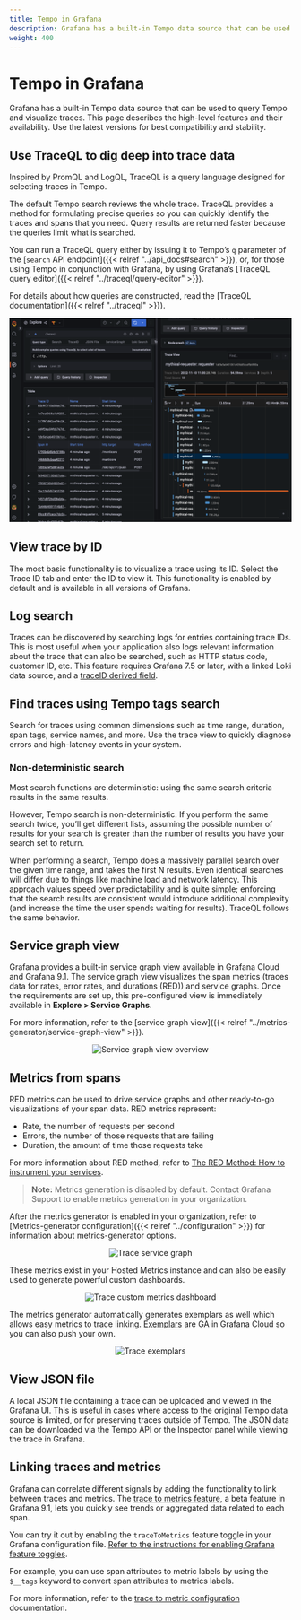 ```yaml
---
title: Tempo in Grafana
description: Grafana has a built-in Tempo data source that can be used to query Tempo and visualize traces.
weight: 400
---
```


# Tempo in Grafana

Grafana has a built-in Tempo data source that can be used to query Tempo and visualize traces.
This page describes the high-level features and their availability.
Use the latest versions for best compatibility and stability.

## Use TraceQL to dig deep into trace data

Inspired by PromQL and LogQL, TraceQL is a query language designed for selecting traces in Tempo.

The default Tempo search reviews the whole trace. TraceQL provides a method for formulating precise queries so you can quickly identify the traces and spans that you need. Query results are returned faster because the queries limit what is searched.

You can run a TraceQL query either by issuing it to Tempo’s `q` parameter of the [`search` API endpoint]({{< relref "../api_docs#search" >}}), or, for those using Tempo in conjunction with Grafana, by using Grafana’s [TraceQL query editor]({{< relref "../traceql/query-editor" >}}).

For details about how queries are constructed, read the [TraceQL documentation]({{< relref "../traceql" >}}).

<p align="center"><img src="../../traceql/assets/query-editor-results-span.png" alt="Query editor showing span results" /></p>

## View trace by ID

The most basic functionality is to visualize a trace using its ID.  Select the Trace ID tab and enter the ID to view it. This functionality is enabled by default and is available in all versions of Grafana.

## Log search

Traces can be discovered by searching logs for entries containing trace IDs.  This is most useful when your application also logs relevant information about the trace that can also be searched, such as HTTP status code, customer ID, etc.  This feature requires Grafana 7.5 or later, with a linked Loki data source, and a [traceID derived field](/docs/grafana/latest/datasources/loki/#derived-fields).

## Find traces using Tempo tags search

Search for traces using common dimensions such as time range, duration, span tags, service names, and more. Use the trace view to quickly diagnose errors and high-latency events in your system.

### Non-deterministic search

Most search functions are deterministic: using the same search criteria results in the same results.

However, Tempo search is non-deterministic.
If you perform the same search twice, you’ll get different lists, assuming the possible number of results for your search is greater than the number of results you have your search set to return.

When performing a search, Tempo does a massively parallel search over the given time range, and takes the first N results. Even identical searches will differ due to things like machine load and network latency. This approach values speed over predictability and is quite simple; enforcing that the search results are consistent would introduce additional complexity (and increase the time the user spends waiting for results). TraceQL follows the same behavior.

## Service graph view

Grafana provides a built-in service graph view available in Grafana Cloud and Grafana 9.1.
The service graph view visualizes the span metrics (traces data for rates, error rates, and durations (RED)) and service graphs.
Once the requirements are set up, this pre-configured view is immediately available in **Explore > Service Graphs**.

For more information, refer to the [service graph view]({{< relref "../metrics-generator/service-graph-view" >}}).

<p align="center"><img src="../assets/apm-overview.png" alt="Service graph view overview"></p>

## Metrics from spans

RED metrics can be used to drive service graphs and other ready-to-go visualizations of your span data. RED metrics represent:

- Rate, the number of requests per second
- Errors, the number of those requests that are failing
- Duration, the amount of time those requests take

For more information about RED method, refer to [The RED Method: How to instrument your services](/blog/2018/08/02/the-red-method-how-to-instrument-your-services/).

>**Note:** Metrics generation is disabled by default. Contact Grafana Support to enable metrics generation in your organization.

After the metrics generator is enabled in your organization, refer to [Metrics-generator configuration]({{< relref "../configuration" >}}) for information about metrics-generator options.

<p align="center"><img src="../assets/trace_service_graph.png" alt="Trace service graph"></p>

These metrics exist in your Hosted Metrics instance and can also be easily used to generate powerful custom dashboards.

<p align="center"><img src="../assets/trace_custom_metrics_dash.png" alt="Trace custom metrics dashboard"></p>

The metrics generator automatically generates exemplars as well which allows easy metrics to trace linking. [Exemplars](/docs/grafana-cloud/data-configuration/traces/exemplars/) are GA in Grafana Cloud so you can also push your own.

<p align="center"><img src="../assets/trace_exemplars.png" alt="Trace exemplars"></p>

## View JSON file
A local JSON file containing a trace can be uploaded and viewed in the Grafana UI. This is useful in cases where access to the original Tempo data source is limited, or for preserving traces outside of Tempo. The JSON data can be downloaded via the Tempo API or the Inspector panel while viewing the trace in Grafana.

## Linking traces and metrics

Grafana can correlate different signals by adding the functionality to link between traces and metrics. The [trace to metrics feature](/blog/2022/08/18/new-in-grafana-9.1-trace-to-metrics-allows-users-to-navigate-from-a-trace-span-to-a-selected-data-source/), a beta feature in Grafana 9.1, lets you quickly see trends or aggregated data related to each span.

You can try it out by enabling the `traceToMetrics` feature toggle in your Grafana configuration file.
[Refer to the instructions for enabling Grafana feature toggles](/docs/grafana/latest/setup-grafana/configure-grafana/feature-toggles/).

For example, you can use span attributes to metric labels by using the `$__tags` keyword to convert span attributes to metrics labels.

For more information, refer to the [trace to metric configuration](/docs/grafana/latest/datasources/tempo/#trace-to-metrics) documentation.
